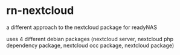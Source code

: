 # rn-nextcloud
a different approach to the nextcloud package for readyNAS


uses 4 different debian packages (nextcloud server, nextcloud php dependency package, nextcloud occ package, nextcloud package)
